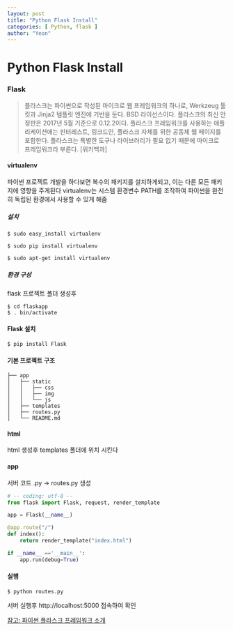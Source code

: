 ```yaml
---
layout: post
title: "Python Flask Install"
categories: [ Python, flask ]
author: "Yeon"
---
```


# Python Flask Install

### Flask
> 플라스크는 파이썬으로 작성된 마이크로 웹 프레임워크의 하나로, Werkzeug 툴킷과 Jinja2 템플릿 엔진에 기반을 둔다. BSD 라이선스이다. 플라스크의 최신 안정판은 2017년 5월 기준으로 0.12.2이다. 플라스크 프레임워크를 사용하는 애플리케이션에는 핀터레스트, 링크드인, 플라스크 자체를 위한 공동체 웹 페이지를 포함한다. 플라스크는 특별한 도구나 라이브러리가 필요 없기 때문에 마이크로 프레임워크라 부른다. [위키백과]
#### virtualenv
파이썬 프로젝트 개발을 하다보면 복수의 패키지를 설치하게되고, 이는 다른 모든 패키지에 영향을 주게된다
virtualenv는 시스템 환경변수 PATH를 조작하여 파이썬을 완전히 독립된 환경에서 사용할 수 있게 해줌

##### 설치
~~~
$ sudo easy_install virtualenv
~~~
~~~
$ sudo pip install virtualenv
~~~
~~~
$ sudo apt-get install virtualenv
~~~

##### 환경 구성
flask 프로젝트 폴더 생성후
~~~
$ cd flaskapp
$ . bin/activate
~~~

#### Flask 설치
~~~
$ pip install Flask
~~~

#### 기본 프로젝트 구조
~~~
├── app
│   ├── static
│   │   ├── css
│   │   ├── img
│   │   └── js
│   ├── templates
│   ├── routes.py
│   └── README.md
~~~

#### html
html 생성후 templates 폴더에 위치 시킨다

#### app
서버 코드 .py -> routes.py 생성
```python
# -- coding: utf-8 --
from flask import Flask, request, render_template

app = Flask(__name__)

@app.route("/")
def index():
    return render_template("index.html")

if __name__ =='__main__':
    app.run(debug=True)
```

#### 실행
~~~
$ python routes.py
~~~
서버 실행후 http://localhost:5000 접속하여 확인


[참고: 파이썬 플라스크 프레임워크 소개](https://code.tutsplus.com/ko/tutorials/an-introduction-to-pythons-flask-framework--net-28822)
